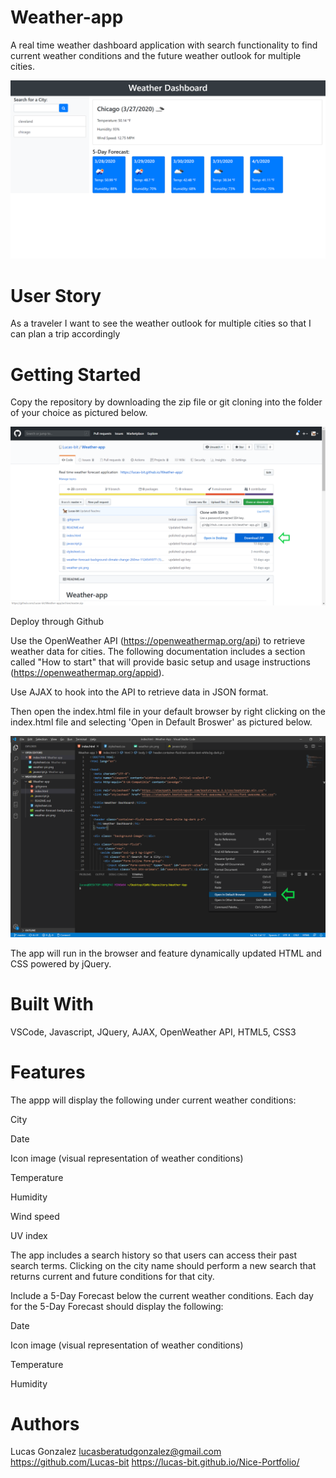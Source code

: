 # Weather-app
A real time weather dashboard application with search functionality to find current weather conditions and the future weather outlook for multiple cities.

![](Weather-App%20(2).png)


# User Story 
As a traveler
I want to see the weather outlook for multiple cities
so that I can plan a trip accordingly


# Getting Started
Copy the repository by downloading the zip file or git cloning into the folder of your choice as pictured below.

![](weather-app-zip-photo.png)


Deploy through Github

Use the OpenWeather API (https://openweathermap.org/api) to retrieve weather data for cities. The following documentation includes a section called "How to start" that will provide basic setup and usage instructions (https://openweathermap.org/appid).


Use AJAX to hook into the API to retrieve data in JSON format.

Then open the index.html file in your default browser by right clicking on the index.html file and selecting 'Open in Default Broswer' as pictured below.

![](weather-app-open-browser.png)


The app will run in the browser and feature dynamically updated HTML and CSS powered by jQuery.

# Built With
VSCode, Javascript, JQuery, AJAX, OpenWeather API, HTML5, CSS3 

# Features 
The appp will display the following under current weather conditions:


City


Date


Icon image (visual representation of weather conditions)


Temperature


Humidity


Wind speed


UV index



The app includes a search history so that users can access their past search terms. Clicking on the city name should perform a new search that returns current and future conditions for that city.


Include a 5-Day Forecast below the current weather conditions. Each day for the 5-Day Forecast should display the following:


Date


Icon image (visual representation of weather conditions)


Temperature


Humidity


# Authors
Lucas Gonzalez lucasberatudgonzalez@gmail.com https://github.com/Lucas-bit https://lucas-bit.github.io/Nice-Portfolio/



